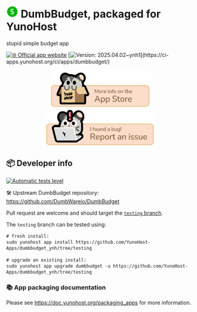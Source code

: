 <!--
N.B.: This README was automatically generated by <https://github.com/YunoHost/apps_tools/blob/main/readme_generator>
It shall NOT be edited by hand.
-->

<h1>
  <img src="https://raw.githubusercontent.com/YunoHost/apps/main/logos/dumbbudget.png" width="32px" alt="Logo of DumbBudget">
  DumbBudget, packaged for YunoHost
</h1>

stupid simple budget app

[![🌐 Official app website](https://img.shields.io/badge/Official_app_website-darkgreen?style=for-the-badge)](https://www.dumbware.io/)
[![Version: 2025.04.02~ynh1](https://img.shields.io/badge/Version-2025.04.02~ynh1-rgba(0,150,0,1)?style=for-the-badge)](https://ci-apps.yunohost.org/ci/apps/dumbbudget/)

<div align="center">
<a href="https://apps.yunohost.org/app/dumbbudget"><img height="100px" src="https://github.com/YunoHost/yunohost-artwork/raw/refs/heads/main/badges/neopossum-badges/badge_more_info_on_the_appstore.svg"/></a>
<a href="https://github.com/YunoHost-Apps/dumbbudget_ynh/issues"><img height="100px" src="https://github.com/YunoHost/yunohost-artwork/raw/refs/heads/main/badges/neopossum-badges/badge_report_an_issue.svg"/></a>
</div>

## 📦 Developer info

[![Automatic tests level](https://apps.yunohost.org/badge/cilevel/dumbbudget)](https://ci-apps.yunohost.org/ci/apps/dumbbudget/)

🛠️ Upstream DumbBudget repository: <https://github.com/DumbWareio/DumbBudget>

Pull request are welcome and should target the [`testing` branch](https://github.com/YunoHost-Apps/dumbbudget_ynh/tree/testing).

The `testing` branch can be tested using:
```
# fresh install:
sudo yunohost app install https://github.com/YunoHost-Apps/dumbbudget_ynh/tree/testing

# upgrade an existing install:
sudo yunohost app upgrade dumbbudget -u https://github.com/YunoHost-Apps/dumbbudget_ynh/tree/testing
```

### 📚 App packaging documentation

Please see <https://doc.yunohost.org/packaging_apps> for more information.